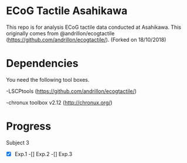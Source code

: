 # ECoG Tactile Asahikawa
This repo is for analysis ECoG tactile data conducted at Asahikawa.
This originally comes from @andrillon/ecogtactile (https://github.com/andrillon/ecogtactile/). (Forked on 18/10/2018) 

# Dependencies
You need the following tool boxes.

-LSCPtools 	(https://github.com/andrillon/ecogtactile/)

-chronux toolbox v2.12 (http://chronux.org/)

# Progress
Subject 3

-[x] Exp.1
-[] Exp.2
-[] Exp.3
